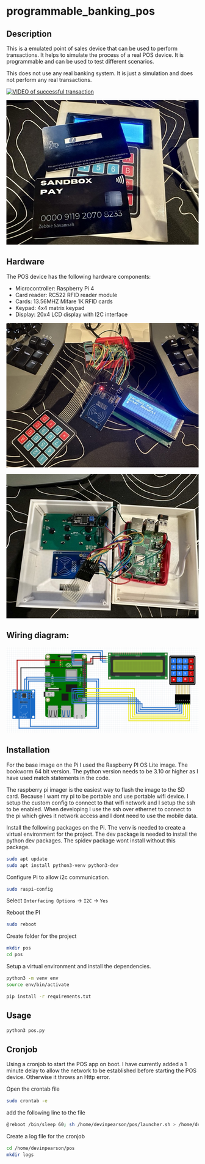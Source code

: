 # programmable_banking_pos

## Description
This is a emulated point of sales device that can be used to perform transactions. It helps to simulate the process of a real POS device. It is programmable and can be used to test different scenarios.

This does not use any real banking system. It is just a simulation and does not perform any real transactions.

[![VIDEO of successful transaction](https://img.youtube.com/vi/oQdIg1ZQI_s/0.jpg)](https://youtube.com/shorts/oQdIg1ZQI_s?feature=share)

![NFC Cards](sandbox_pay_card.jpeg)
## Hardware
The POS device has the following hardware components:
- Microcontroller: Raspberry Pi 4
- Card reader: RC522 RFID reader module
- Cards: 13.56MHZ Mifare 1K RFID cards
- Keypad: 4x4 matrix keypad
- Display: 20x4 LCD display with I2C interface

![POS Device](pos_device.jpg)

![Open Case](open_case.jpeg)

## Wiring diagram:
![Wiring](wiring.png)

## Installation
For the base image on the Pi I used the Raspberry PI OS Lite image. The bookworm 64 bit version.
The python version needs to be 3.10 or higher as I have used match statements in the code.

The raspberry pi imager is the easiest way to flash the image to the SD card.
Because I want my pi to be portable and use portable wifi device. I setup the custom config to connect to that wifi network and I setup the ssh to be enabled. When developing I use the ssh over ethernet to connect to the pi which gives it network access and I dont need to use the mobile data.

Install the following packages on the Pi.
The venv is needed to create a virtual environment for the project.
The dev package is needed to install the python dev packages. The spidev package wont install without this package.
```bash
sudo apt update
sudo apt install python3-venv python3-dev
```

Configure Pi to allow i2c communication.
```bash
sudo raspi-config
```
Select `Interfacing Options` -> `I2C` -> `Yes`

Reboot the PI
```bash
sudo reboot
```

Create folder for the project
```bash
mkdir pos
cd pos
```

Setup a virtual environment and install the dependencies.
```bash
python3 -m venv env
source env/bin/activate
```

```bash
pip install -r requirements.txt
```

## Usage

```bash
python3 pos.py
```

## Cronjob
Using a cronjob to start the POS app on boot.
I have currently added a 1 minute delay to allow the network to be established before starting the POS device. Otherwise it throws an Http error.

Open the crontab file

```bash
sudo crontab -e
```
add the following line to the file
```bash
@reboot /bin/sleep 60; sh /home/devinpearson/pos/launcher.sh > /home/devinpearson/pos/logs/cronlog 2>&1
```

Create a log file for the cronjob
```bash
cd /home/devinpearson/pos
mkdir logs
```